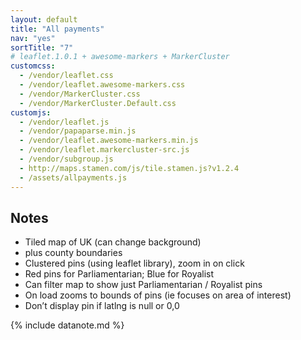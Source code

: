 ```yaml
---
layout: default
title: "All payments"
nav: "yes"
sortTitle: "7"
# leaflet.1.0.1 + awesome-markers + MarkerCluster
customcss:
  - /vendor/leaflet.css
  - /vendor/leaflet.awesome-markers.css
  - /vendor/MarkerCluster.css
  - /vendor/MarkerCluster.Default.css
customjs:
  - /vendor/leaflet.js
  - /vendor/papaparse.min.js  
  - /vendor/leaflet.awesome-markers.min.js
  - /vendor/leaflet.markercluster-src.js
  - /vendor/subgroup.js
  - http://maps.stamen.com/js/tile.stamen.js?v1.2.4
  - /assets/allpayments.js
---
```


<div id="map" class="map leaflet"></div>

<div class="container" markdown="1">

Notes
-----
- Tiled map of UK (can change background)
- <i class="fas fa-exclamation-circle"></i> plus county boundaries
- Clustered pins (using leaflet library), zoom in on click
- Red pins for Parliamentarian; Blue for Royalist
- Can filter map to show just Parliamentarian / Royalist pins
- On load zooms to bounds of pins (ie focuses on area of interest)
- <i class="fas fa-exclamation-circle"></i> Don’t display pin if latlng is null or 0,0

{% include datanote.md %}

</div>
